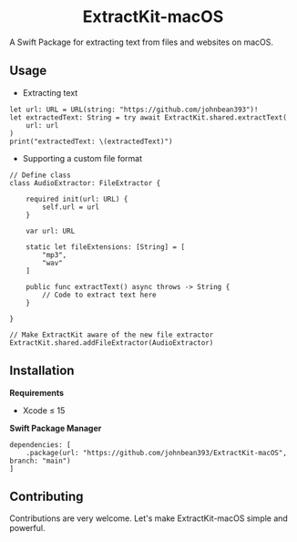 <h1 align="center">ExtractKit-macOS</h1>

A Swift Package for extracting text from files and websites on macOS.

## Usage

- Extracting text

```
let url: URL = URL(string: "https://github.com/johnbean393")!
let extractedText: String = try await ExtractKit.shared.extractText(
	url: url
)
print("extractedText: \(extractedText)")
```

- Supporting a custom file format

```
// Define class
class AudioExtractor: FileExtractor {
	
	required init(url: URL) {
		self.url = url
	}
	
	var url: URL
	
	static let fileExtensions: [String] = [
		"mp3", 
		"wav"
	]
	
	public func extractText() async throws -> String {
		// Code to extract text here
	}
	
}

// Make ExtractKit aware of the new file extractor
ExtractKit.shared.addFileExtractor(AudioExtractor)
```

## Installation

**Requirements**
- Xcode ≤ 15

**Swift Package Manager**
```
dependencies: [
	.package(url: "https://github.com/johnbean393/ExtractKit-macOS", branch: "main")
]
```

## Contributing

Contributions are very welcome. Let's make ExtractKit-macOS simple and powerful.
